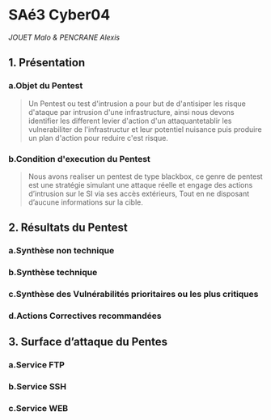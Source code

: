 # SAé3 Cyber04
*JOUET Malo & PENCRANE Alexis*


## 1. Présentation

### a.Objet du Pentest

> Un Pentest ou test d'intrusion a pour but de d'antisiper les risque d'ataque par intrusion d'une infrastructure, ainsi nous devons identifier les different levier d'action d'un attaquantetablir les vulnerabiliter de l'infrastructur et leur potentiel nuisance puis produire un plan d'action pour reduire c'est risque.

### b.Condition d'execution du Pentest 
<!-- Décrire avec quoi et sur quoi le Pentest s’applique -->
> Nous avons realiser un pentest de type blackbox, ce genre de pentest est une stratégie simulant une attaque réelle et engage des actions d’intrusion sur le SI via ses accès extérieurs, Tout en ne disposant d’aucune informations sur la cible.


## 2. Résultats du Pentest 

### a.Synthèse non technique
<!-- Conclusions du Pentest sur les aspects utilisateurs, qualité de la politique de sécurité et/ou qualité de mise en œuvre -->
### b.Synthèse technique
<!--  Conclusions du Pentest sur la sécurisation des services/protocoles et/ou la
qualité sécuritaire de leurs configurations-->
### c.Synthèse des Vulnérabilités prioritaires ou les plus critiques
<!-- Mise en avant des vulnérabilités jugées particulièrement critiques et leurs
potentiels de nuisances. Chacune précise un niveau de criticité et une estimation
du niveau de complexité à résoudre/corrige -->
### d.Actions Correctives recommandées
<!-- Préconisation de changement de politique et de configuration permettant la
suppression ou l’évitement des nuisances relevées dans le chapitre précédent -->
## 3. Surface d’attaque du Pentes

### a.Service FTP
<!-- Description du service, usage normal de ce service, liste ordonnée des vulnérabilités
par criticité décroissante, exploitation possible. Actions correctives. -->
### b.Service SSH
<!-- Même chose pour chaque service étudié dans le Pentest d’une cible -->
### c.Service WEB
<!-- Même chose² pour chaque service étudié dans le Pentest d’une cible -->
